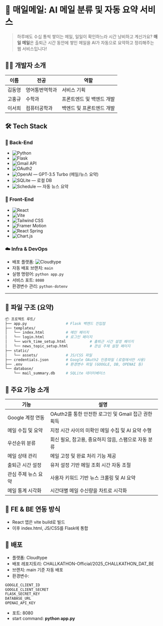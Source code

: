 


# 📩 매일메일: AI 메일 분류 및 자동 요약 서비스
> 하루에도 수십 통씩 쌓이는 메일, 일일이 확인하느라 시간 낭비하고 계신가요? **매일 메일**은 출퇴근 시간 동안에 쌓인 메일을 AI가 자동으로 요약하고 정리해주는 웹 서비스입니다!


## 🧑‍💻 개발자 소개  

  
| 이름 | 전공 | 역할 | 
| ------ | ------ | ------ |
| 김동영 | 영어통번역학과 | 서비스 기획 |
| 고홍규 | 수학과 | 프론트엔드 및 백엔드 개발 |
| 이서희 |컴퓨터공학과 | 백엔드 및 프론트엔드 개발 |

## 🛠️ Tech Stack

### 🔧 Back-End  
- ![Python](https://img.shields.io/badge/Python-3776AB?style=flat&logo=python&logoColor=white)  
- ![Flask](https://img.shields.io/badge/Flask-000000?style=flat&logo=flask&logoColor=white)  
- ![Gmail API](https://img.shields.io/badge/Gmail_API-EA4335?style=flat&logo=gmail&logoColor=white)  
- ![OAuth2](https://img.shields.io/badge/OAuth2-4285F4?style=flat&logo=google&logoColor=white)  
- ![OpenAI](https://img.shields.io/badge/OpenAI-412991?style=flat&logo=openai&logoColor=white) — GPT-3.5 Turbo (메일/뉴스 요약)  
- ![SQLite](https://img.shields.io/badge/SQLite-003B57?style=flat&logo=sqlite&logoColor=white) — 로컬 DB  
- ![Schedule](https://img.shields.io/badge/Schedule-FFD43B?style=flat&logo=python&logoColor=black) — 자동 뉴스 요약  

### 🎨 Front-End  
- ![React](https://img.shields.io/badge/React-61DAFB?style=flat&logo=react&logoColor=black)  
- ![Vite](https://img.shields.io/badge/Vite-646CFF?style=flat&logo=vite&logoColor=white)  
- ![Tailwind CSS](https://img.shields.io/badge/Tailwind_CSS-06B6D4?style=flat&logo=tailwindcss&logoColor=white)  
- ![Framer Motion](https://img.shields.io/badge/Framer_Motion-EF476F?style=flat&logo=framer&logoColor=white)  
- ![React Spring](https://img.shields.io/badge/React_Spring-88CCCA?style=flat&logo=react&logoColor=black)  
- ![Chart.js](https://img.shields.io/badge/Chart.js-FF6384?style=flat&logo=chartdotjs&logoColor=white)  

### ☁️ Infra & DevOps  
- 배포 플랫폼: ![Cloudtype](https://img.shields.io/badge/Cloudtype-0090F9?style=flat&logo=vercel&logoColor=white)  
- 자동 배포 브랜치: `main`  
- 실행 명령어: `python app.py`  
- 서비스 포트: `8080`  
- 환경변수 관리: `python-dotenv`  

---



## 📁 파일 구조 (요약)


```sh
📦 프로젝트 루트/
├── app.py                  # Flask 백엔드 진입점
├── templates/
│   └── index.html          # 메인 페이지
│   └── login.html          # 로그인 페이지
│   └── work_time_setup.html           # 출퇴근 시간 설정 페이지
│   └── news_topic_setup.html          # 관심 주제 설정 페이지
├── static/
│   └── assets/             # JS/CSS 파일
├── credentials.json        # Google OAuth2 인증파일 (로컬에서만 사용)
├── .env                    # 환경변수 파일 (GOOGLE, DB, OPENAI 등)
└── database/
    └── mail_summary.db     # SQLite 데이터베이스
```


## 🌟 주요 기능 소개


| 기능 | 설명 | 
| ------ | ------ |
| Google 계정 연동 | OAuth2를 통한 안전한 로그인 및 Gmail 접근 권한 획득 |
| 메일 수집 및 요약 | 지정 시간 사이의 미확인 메일 수집 및 AI 요약 수행 |
| 우선순위 분류 | 회신 필요, 참고용, 중요하지 않음, 스팸으로 자동 분류 |
| 메일 상태 관리 | 메일 고정 및 완료 처리 기능 제공 |
| 출퇴근 시간 설정 | 유저 설정 기반 메일 조회 시간 자동 조절 |
| 관심 주제 뉴스 요약 | 사용자 키워드 기반 뉴스 크롤링 및 AI 요약 |
| 메일 통계 시각화 | 시간대별 메일 수신량을 차트로 시각화 |


## 🔄 FE & BE 연동 방식


- React 앱은 vite build로 빌드
- 이후 index.html, JS/CSS를 Flask에 통합


## 🚀 배포

- 플랫폼: Cloudtype
- 배포 레포지토리: CHALLKATHON-Official/2025_CHALLKATHON_DAT_BE
- 브랜치: main 기준 자동 배포
- 환경변수:
```sh
GOOGLE_CLIENT_ID
GOOGLE_CLIENT_SECRET
FLASK_SECRET_KEY
DATABASE_URL
OPENAI_API_KEY
```
- 포트: 8080
- start command: **python app.py**
